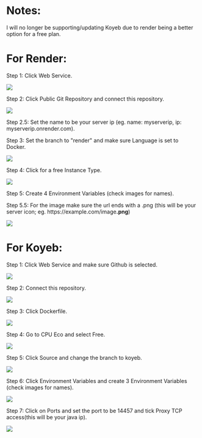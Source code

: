 <h1> Notes: </h1>

<p> I will no longer be supporting/updating Koyeb due to render being a better option for a free plan.</p>

<h1> For Render: </h1>

<p> Step 1: Click Web Service.</p>
<img src="./imgs/render/step1.png">
<p> Step 2: Click Public Git Repository and connect this repository.</p>
<img src="./imgs/render/step2.png">
<p> Step 2.5: Set the name to be your server ip (eg. name: myserverip, ip: myserverip.onrender.com).</p>
<p> Step 3: Set the branch to "render" and make sure Language is set to Docker.</p>
<img src="./imgs/render/step3.png">
<p> Step 4: Click for a free Instance Type.</p>
<img src="./imgs/render/step4.png">
<p> Step 5: Create 4 Environment Variables (check images for names).</p>
<p> Step 5.5: For the image make sure the url ends with a .png (this will be your server icon; eg. https://example.com/image<b>.png</b>)</p>
<img src="./imgs/render/step5.png">

<h1> For Koyeb: </h1>

<p>Step 1: Click Web Service and make sure Github is selected.</p>
<img src="./imgs/koyeb/step1.png">
<p>Step 2: Connect this repository.</p>
<img src="./imgs/koyeb/step2.png">
<p>Step 3: Click Dockerfile.</p>
<img src="./imgs/koyeb/step3.png">
<p>Step 4: Go to CPU Eco and select Free.</p>
<img src="./imgs/koyeb/step4.png">
<p>Step 5: Click Source and change the branch to koyeb.</p>
<img src="./imgs/koyeb/step5.png">
<p> Step 6: Click Environment Variables and create 3 Environment Variables (check images for names).</p>
<img src="./imgs/koyeb/step6.png">
<p> Step 7: Click on Ports and set the port to be 14457 and tick Proxy TCP access(this will be your java ip).</p>
<img src="./imgs/koyeb/step7.png">